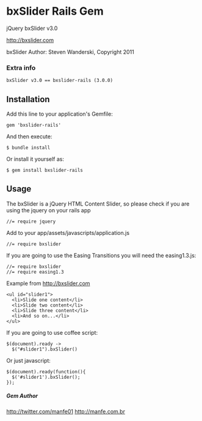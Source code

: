 # bxSlider Rails Gem

jQuery bxSlider v3.0

http://bxslider.com

bxSlider Author: Steven Wanderski, Copyright 2011

### Extra info

	bxSlider v3.0 == bxslider-rails (3.0.0)
	
## Installation

Add this line to your application's Gemfile:

    gem 'bxslider-rails'

And then execute:

    $ bundle install

Or install it yourself as:

    $ gem install bxslider-rails

## Usage

The bxSlider is a jQuery HTML Content Slider, so please check if you are using the jquery on your rails app

    //= require jquery

Add to your app/assets/javascripts/application.js

    //= require bxslider 

If you are going to use the Easing Transitions you will need the easing1.3.js:

    //= require bxslider
    //= require easing1.3

Example from http://bxslider.com

	<ul id="slider1">
	  <li>Slide one content</li>
	  <li>Slide two content</li>
	  <li>Slide three content</li>
	  <li>And so on...</li>
	</ul>
	
If you are going to use coffee script:

	$(document).ready ->
	  $("#slider1").bxSlider()
	
Or just javascript:

	$(document).ready(function(){
	  $('#slider1').bxSlider();
	});
	
##### Gem Author

http://twitter.com/manfe01
http://manfe.com.br
